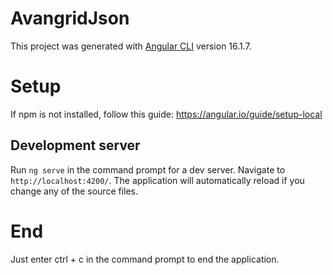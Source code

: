 # AvangridJson

This project was generated with [Angular CLI](https://github.com/angular/angular-cli) version 16.1.7.

# Setup

If npm is not installed, follow this guide: https://angular.io/guide/setup-local

## Development server

Run `ng serve` in the command prompt for a dev server. Navigate to `http://localhost:4200/`. The application will automatically reload if you change any of the source files.

# End

Just enter ctrl + c in the command prompt to end the application.


